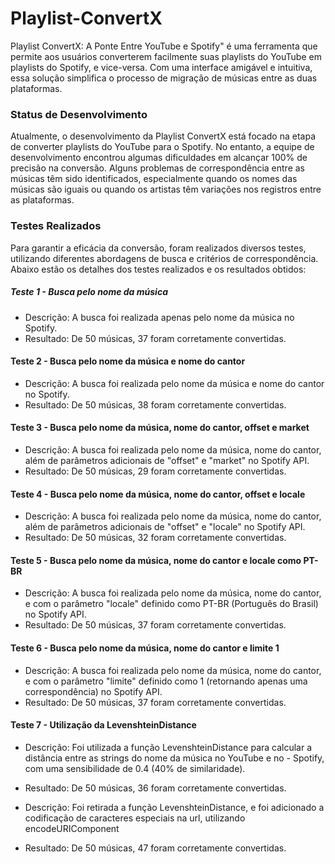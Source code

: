 # Playlist-ConvertX
Playlist ConvertX: A Ponte Entre YouTube e Spotify" é uma ferramenta que permite aos usuários converterem facilmente suas playlists do YouTube em playlists do Spotify, e vice-versa. Com uma interface amigável e intuitiva, essa solução simplifica o processo de migração de músicas entre as duas plataformas.


### Status de Desenvolvimento
Atualmente, o desenvolvimento da Playlist ConvertX está focado na etapa de converter playlists do YouTube para o Spotify. No entanto, a equipe de desenvolvimento encontrou algumas dificuldades em alcançar 100% de precisão na conversão. Alguns problemas de correspondência entre as músicas têm sido identificados, especialmente quando os nomes das músicas são iguais ou quando os artistas têm variações nos registros entre as plataformas.

### Testes Realizados
Para garantir a eficácia da conversão, foram realizados diversos testes, utilizando diferentes abordagens de busca e critérios de correspondência. Abaixo estão os detalhes dos testes realizados e os resultados obtidos:

##### Teste 1 - Busca pelo nome da música

- Descrição: A busca foi realizada apenas pelo nome da música no Spotify.
- Resultado: De 50 músicas, 37 foram corretamente convertidas.
#### Teste 2 - Busca pelo nome da música e nome do cantor

- Descrição: A busca foi realizada pelo nome da música e nome do cantor no Spotify.
- Resultado: De 50 músicas, 38 foram corretamente convertidas.
#### Teste 3 - Busca pelo nome da música, nome do cantor, offset e market

- Descrição: A busca foi realizada pelo nome da música, nome do cantor, além de parâmetros adicionais de "offset" e "market" no Spotify API.
- Resultado: De 50 músicas, 29 foram corretamente convertidas.
#### Teste 4 - Busca pelo nome da música, nome do cantor, offset e locale

- Descrição: A busca foi realizada pelo nome da música, nome do cantor, além de parâmetros adicionais de "offset" e "locale" no Spotify API.
- Resultado: De 50 músicas, 32 foram corretamente convertidas.
#### Teste 5 - Busca pelo nome da música, nome do cantor e locale como PT-BR

- Descrição: A busca foi realizada pelo nome da música, nome do cantor, e com o parâmetro "locale" definido como PT-BR (Português do Brasil) no Spotify API.
- Resultado: De 50 músicas, 37 foram corretamente convertidas.
#### Teste 6 - Busca pelo nome da música, nome do cantor e limite 1

- Descrição: A busca foi realizada pelo nome da música, nome do cantor, e com o parâmetro "limite" definido como 1 (retornando apenas uma correspondência) no Spotify API.
- Resultado: De 50 músicas, 37 foram corretamente convertidas.
#### Teste 7 - Utilização da LevenshteinDistance

- Descrição: Foi utilizada a função LevenshteinDistance para calcular a distância entre as strings do nome da música no YouTube e no - Spotify, com uma sensibilidade de 0.4 (40% de similaridade).
- Resultado: De 50 músicas, 36 foram corretamente convertidas.

- Descrição: Foi retirada a função LevenshteinDistance, e foi adicionado a codificação de caracteres especiais na url, utilizando encodeURIComponent
- Resultado: De 50 músicas, 47 foram corretamente convertidas.
